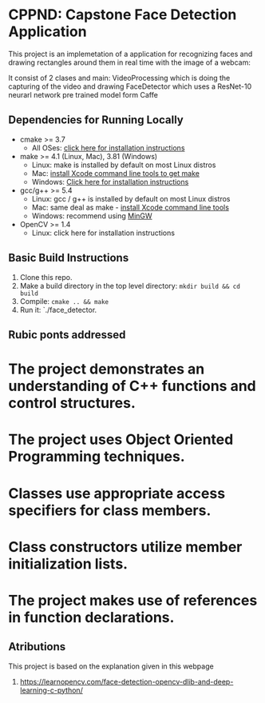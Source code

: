 # CPPND: Capstone Face Detection Application

This project is an implemetation of a application for recognizing faces and drawing rectangles around them in real time with the image of a webcam:

It consist of 2 clases and main:
VideoProcessing which is doing the capturing of the video and drawing 
FaceDetector which uses a ResNet-10 neurarl network pre trained model form Caffe

## Dependencies for Running Locally
* cmake >= 3.7
  * All OSes: [click here for installation instructions](https://cmake.org/install/)
* make >= 4.1 (Linux, Mac), 3.81 (Windows)
  * Linux: make is installed by default on most Linux distros
  * Mac: [install Xcode command line tools to get make](https://developer.apple.com/xcode/features/)
  * Windows: [Click here for installation instructions](http://gnuwin32.sourceforge.net/packages/make.htm)
* gcc/g++ >= 5.4
  * Linux: gcc / g++ is installed by default on most Linux distros
  * Mac: same deal as make - [install Xcode command line tools](https://developer.apple.com/xcode/features/)
  * Windows: recommend using [MinGW](http://www.mingw.org/)
* OpenCV >= 1.4
  * Linux: click here for installation instructions


## Basic Build Instructions

1. Clone this repo.
2. Make a build directory in the top level directory: `mkdir build && cd build`
3. Compile: `cmake .. && make`
4. Run it: `./face_detector.

## Rubic ponts addressed
  # The project demonstrates an understanding of C++ functions and control structures.
  # The project uses Object Oriented Programming techniques.
  # Classes use appropriate access specifiers for class members.
  # Class constructors utilize member initialization lists.
  # The project makes use of references in function declarations.


## Atributions
  This project is based on the explanation given in this webpage
1. https://learnopencv.com/face-detection-opencv-dlib-and-deep-learning-c-python/
